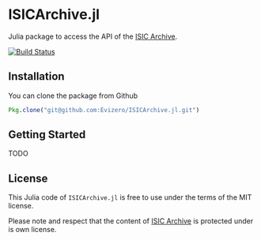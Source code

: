 # ISICArchive.jl

Julia package to access the API of the [ISIC Archive](https://isic-archive.com/).

[![Build Status](https://travis-ci.org/Evizero/ISICArchive.jl.svg?branch=master)](https://travis-ci.org/Evizero/ISICArchive.jl)

## Installation

You can clone the package from Github

```Julia
Pkg.clone("git@github.com:Evizero/ISICArchive.jl.git")
```

## Getting Started

TODO

## License

This Julia code of `ISICArchive.jl` is free to use under the terms of the MIT license.

Please note and respect that the content of [ISIC Archive](https://isic-archive.com/) is protected under is own license.
